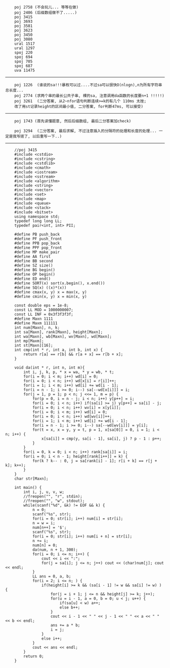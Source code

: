 

 
		poj 2758 (不会玩儿... 等等在做) 
		poj 2406 (后缀数组做不了.....)
		poj 3415  
		poj 3693  
		poj 3581  
		poj 3623  
		poj 3450  
		poj 3080  
		ural 1517  
		ural 1297  
		spoj 220  
		spoj 694  
		spoj 705  
		spoj 687  
		uva 11475  

 
-----------------------------------------
		
		poj 1226  (谁说的sa!!!暴枚可以过....不过sa可以很快O(nlogn),n为所有字符串总长度...
		poj 2774 (求两个串的最长公共子串, 裸的sa, 注意调用da函数的长度要n+1 !!!!!) 
		poj 3261  (二分答案, 从2~nfor语句判断连续>=k的有几个 110ms 太挫;
		改了用st记录height的区间最小值, 二分答案, for判断47ms, 可以接受)



-----------------------------------------
		 
		poj 1743 (首先读懂题意, 然后后缀数组, 最后二分答案加check)

		poj 3294  (二分答案, 最后求解, 不过注意插入的分隔符的处理和长度的处理... 一定是我写搓了, 以后重写一下..)


------------------------------------------

		//poj 3415
		#include <cstdio>
		#include <cstring>
		#include <cstdlib>
		#include <cmath>
		#include <iostream>
		#include <sstream>
		#include <algorithm>
		#include <string>
		#include <vector>
		#include <set>
		#include <map>
		#include <queue>
		#include <stack>
		#include <bitset>
		using namespace std;
		typedef long long LL;
		typedef pair<int, int> PII;
		 
		#define PB push_back
		#define PF push_front
		#define PPB pop_back
		#define PPF pop_front
		#define MP make_pair
		#define AA first
		#define BB second
		#define SZ size()
		#define BG begin()
		#define OP begin()
		#define ED end()
		#define SORT(x) sort(x.begin(), x.end())
		#define SQ(x) ((x)*(x))
		#define cmax(x, y) x = max(x, y)
		#define cmin(x, y) x = min(x, y)
		 
		const double eps = 1e-8;
		const LL MOD = 1000000007;
		const LL INF = 0x3f3f3f3f;
		#define Maxn 1111
		#define Maxm 111111
		int num[Maxn], n, k;
		int sa[Maxn], rank[Maxn], height[Maxn];
		int wa[Maxn], wb[Maxn], wv[Maxn], wd[Maxn];
		int mp[Maxm];
		int st[Maxn][16];
		int cmp(int * r, int a, int b, int x) {
		    return r[a] == r[b] && r[a + x] == r[b + x];
		}
		
		void da(int * r, int n, int m){
		    int i, j, k, p, * x = wa, * y = wb, * t;
		    for(i = 0; i < m; i++) wd[i] = 0;
		    for(i = 0; i < n; i++) wd[x[i] = r[i]]++;
		    for(i = 1; i < m; i++) wd[i] += wd[i - 1];
		    for(i = n - 1; i >= 0; i--) sa[--wd[x[i]]] = i;
		    for(j = 1, p = 1; p < n; j <<= 1, m = p) {
		        for(p = 0, i = n - j; i < n; i++) y[p++] = i;
		        for(i = 0; i < n; i++) if(sa[i] >= j) y[p++] = sa[i] - j;
		        for(i = 0; i < n; i++) wv[i] = x[y[i]];
		        for(i = 0; i < m; i++) wd[i] = 0;
		        for(i = 0; i < n; i++) wd[wv[i]]++;
		        for(i = 1; i < m; i++) wd[i] += wd[i - 1];
		        for(i = n - 1; i >= 0; i--) sa[--wd[wv[i]]] = y[i];
		        for(t = x, x = y, y = t, p = 1, x[sa[0]] = 0, i = 1; i < n; i++) {
		            x[sa[i]] = cmp(y, sa[i - 1], sa[i], j) ? p - 1 : p++;
		        }
		    }
		    for(i = 0, k = 0; i < n; i++) rank[sa[i]] = i;
		    for(i = 0; i < n - 1; height[rank[i++]] = k) {
		        for(k ? k-- : 0, j = sa[rank[i] - 1]; r[i + k] == r[j + k]; k++);
		    }
		}
		char str[Maxn];
		
		int main() {
		    int i, j, u, v, w;
		    //freopen("", "r", stdin);
		    //freopen("", "w", stdout);
		    while(scanf("%d", &k) != EOF && k) {
		        n = 0;
		        scanf("%s", str);
		        for(i = 0; str[i]; i++) num[i] = str[i];
		        n = w = i;
		        num[n++] = '$';
		        scanf("%s", str);
		        for(i = 0; str[i]; i++) num[i + n] = str[i];
		        n += i;
		        num[n] = 0;
		        da(num, n + 1, 300);
		        for(i = 0; i <= n; i++) {
		            cout << i << ":";
		            for(j = sa[i]; j <= n; j++) cout << (char)num[j]; cout << endl;
		        }
		        LL ans = 0, a, b;
		        for(i = 2; i <= n; ) {
		            if(height[i] >= k && (sa[i - 1] != w && sa[i] != w) ) {
		                for(j = i + 1; j <= n && height[j] >= k; j++);
		                for(u = i - 1, a = 0, b = 0; u < j; u++) {
		                    if(sa[u] < w) a++;
		                    else b++;
		                }
		                cout << i - 1 << " " << j - 1 << " " << a << " " << b << endl;
		                ans += a * b;
		                i = j;
		            }
		            else i++;
		        }
		        cout << ans << endl;
		    }
		    return 0;
		}
		
